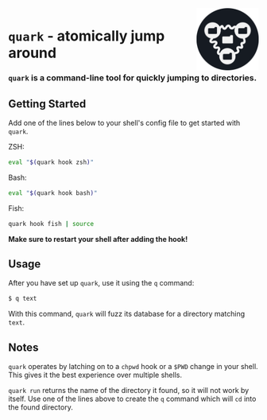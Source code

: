 <img src="media/logo.png" alt="quark logo" width="125" align="right">

# `quark` - atomically jump around
### `quark` is a command-line tool for quickly jumping to directories.

## Getting Started
Add one of the lines below to your shell's config file to get started with `quark`.

ZSH:
```sh
eval "$(quark hook zsh)"
```

Bash:
```sh
eval "$(quark hook bash)"
```

Fish:
```sh
quark hook fish | source
```

**Make sure to restart your shell after adding the hook!**

## Usage
After you have set up `quark`, use it using the `q` command:
```sh
$ q text
```

With this command, `quark` will fuzz its database for a directory matching `text`.

## Notes
`quark` operates by latching on to a `chpwd` hook or a `$PWD` change in your shell.
This gives it the best experience over multiple shells.

`quark run` returns the name of the directory it found, so it will not work by itself.
Use one of the lines above to create the `q` command which will `cd` into the found directory.
